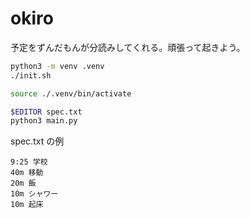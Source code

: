 # okiro

予定をずんだもんが分読みしてくれる。頑張って起きよう。

```sh
python3 -m venv .venv
./init.sh

source ./.venv/bin/activate

$EDITOR spec.txt
python3 main.py
```

spec.txt の例

```
9:25 学校
40m 移動
20m 飯
10m シャワー
10m 起床
```
